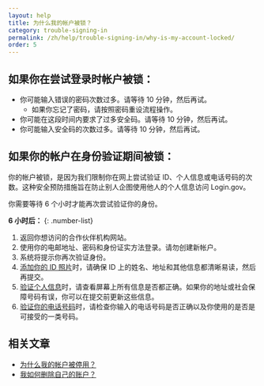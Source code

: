 ```yaml
---
layout: help
title: 为什么我的帐户被锁？
category: trouble-signing-in
permalink: /zh/help/trouble-signing-in/why-is-my-account-locked/
order: 5
---
```


## 如果你在尝试登录时帐户被锁：

* 你可能输入错误的密码次数过多。请等待 10 分钟，然后再试。
  * 如果你忘记了密码，请按照密码重设流程操作。
* 你可能在这段时间内要求了过多安全码。请等待 10 分钟，然后再试。
* 你可能输入安全码的次数过多。请等待 10 分钟，然后再试。

## 如果你的帐户在身份验证期间被锁：

你的帐户被锁，是因为我们限制你在网上尝试验证 ID、个人信息或电话号码的次数。这种安全预防措施旨在防止别人企图使用他人的个人信息访问 Login.gov。

你需要等待 6 个小时才能再次尝试验证你的身份。

**6 小时后：**
{: .number-list}

1. 返回你想访问的合作伙伴机构网站。
1. 使用你的电邮地址、密码和身份证实方法登录。请勿创建新帐户。
1. 系统将提示你再次验证身份。
1. [添加你的 ID 照片](#)时，请确保 ID 上的姓名、地址和其他信息都清晰易读，然后再提交。
1. [验证个人信息](#)时，请查看屏幕上所有信息是否都正确。如果你的地址或社会保障号码有误，你可以在提交前更新这些信息。
1. [验证你的电话号码](#)时，请检查你输入的电话号码是否正确以及你使用的是否是可接受的一类号码。

## 相关文章

* [为什么我的帐户被停用？](/zh/help/manage-your-account/deactivated/)
* [我如何删除自己的账户？](/zh/help/manage-your-account/delete-your-account/)
